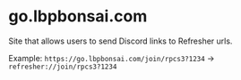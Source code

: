 # go.lbpbonsai.com

Site that allows users to send Discord links to Refresher urls.

Example: `https://go.lbpbonsai.com/join/rpcs3?1234` -> `refresher://join/rpcs3?1234`
